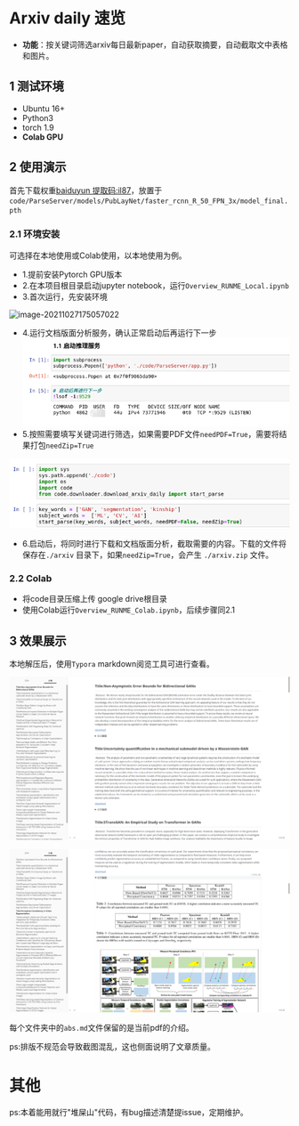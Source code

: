 # Arxiv daily 速览
- **功能**：按关键词筛选arxiv每日最新paper，自动获取摘要，自动截取文中表格和图片。
## 1 测试环境
- Ubuntu 16+
- Python3
- torch 1.9
- **Colab GPU**

## 2 使用演示

首先下载权重[baiduyun 提取码:il87](https://pan.baidu.com/s/1Iu3vkj3r8oxIyS0lKTq8-w)，放置于`code/ParseServer/models/PubLayNet/faster_rcnn_R_50_FPN_3x/model_final.pth`

### 2.1 环境安装

可选择在本地使用或Colab使用，以本地使用为例。

- 1.提前安装Pytorch GPU版本
- 2.在本项目根目录启动jupyter notebook，运行`Overview_RUNME_Local.ipynb`
- 3.首次运行，先安装环境

![image-20211027175057022](.mg/3.png)

- 4.运行文档版面分析服务，确认正常启动后再运行下一步
![image-20211027165754016](img/4.png)
- 5.按照需要填写关键词进行筛选，如果需要PDF文件`needPDF=True`，需要将结果打包`needZip=True`

![image-20211027180418480](img/5.png)

- 6.启动后，将同时进行下载和文档版面分析，截取需要的内容。下载的文件将保存在`./arxiv` 目录下，如果`needZip=True`，会产生 `./arxiv.zip` 文件。

### 2.2 Colab

- 将code目录压缩上传 google drive根目录
- 使用Colab运行`Overview_RUNME_Colab.ipynb`，后续步骤同2.1

## 3 效果展示

本地解压后，使用`Typora` markdown阅览工具可进行查看。

![image-20211027164929665](img/1.png)

![image-20211027165036905](img/2.png)

每个文件夹中的`abs.md`文件保留的是当前pdf的介绍。

ps:排版不规范会导致截图混乱，这也侧面说明了文章质量。

# 其他

ps:本着能用就行"堆屎山"代码，有bug描述清楚提issue，定期维护。
